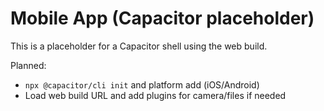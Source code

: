 # Mobile App (Capacitor placeholder)

This is a placeholder for a Capacitor shell using the web build.

Planned:
- `npx @capacitor/cli init` and platform add (iOS/Android)
- Load web build URL and add plugins for camera/files if needed

